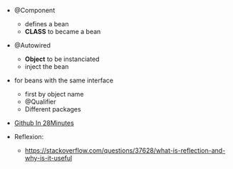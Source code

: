 * @Component
  * defines a bean
  * **CLASS** to became a bean
* @Autowired
  * **Object** to be instanciated
  * inject the bean


* for beans with the same interface
    * first by object name
    * @Qualifier
    * Different packages
    
* [Github In 28Minutes](https://github.com/in28minutes)

* Reflexion:
    * https://stackoverflow.com/questions/37628/what-is-reflection-and-why-is-it-useful
    
